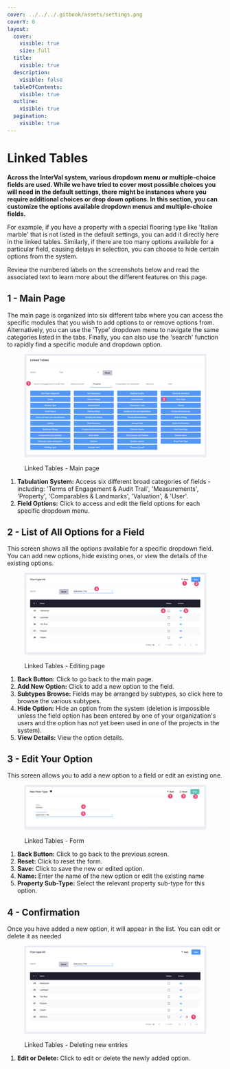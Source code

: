 ```yaml
---
cover: ../../../.gitbook/assets/settings.png
coverY: 0
layout:
  cover:
    visible: true
    size: full
  title:
    visible: true
  description:
    visible: false
  tableOfContents:
    visible: true
  outline:
    visible: true
  pagination:
    visible: true
---
```


# Linked Tables

**Across the InterVal system, various dropdown menu or multiple-choice fields are used. While we have tried to cover most possible choices you will need in the default settings, there might be instances where you require additional choices or drop down options. In this section, you can customize the options available dropdown menus and multiple-choice fields.**

For example, if you have a property with a special flooring type like 'Italian marble' that is not listed in the default settings, you can add it directly here in the linked tables. Similarly, if there are too many options available for a particular field, causing delays in selection, you can choose to hide certain options from the system.

Review the numbered labels on the screenshots below and read the associated text to learn more about the different features on this page.

## **1 - Main Page**

The main page is organized into six different tabs where you can access the specific modules that you wish to add options to or remove options from. Alternatively, you can use the 'Type' dropdown menu to navigate the same categories listed in the tabs. Finally, you can also use the 'search' function to rapidly find a specific module and dropdown option.

<figure><img src="../../../.gitbook/assets/Linked Tables - Main page" alt=""><figcaption><p>Linked Tables - Main page</p></figcaption></figure>

1. **Tabulation System:** Access six different broad categories of fields - including: 'Terms of Engagement & Audit Trail', 'Measurements', 'Property', 'Comparables & Landmarks', 'Valuation', & 'User'.
2. **Field Options:** Click to access and edit the field options for each specific dropdown menu.

## **2 - List of All Options for a Field**

This screen shows all the options available for a specific dropdown field. You can add new options, hide existing ones, or view the details of the existing options.

<figure><img src="../../../.gitbook/assets/Linked Tables - Editing page" alt=""><figcaption><p>Linked Tables - Editing page</p></figcaption></figure>

1. **Back Button:** Click to go back to the main page.
2. **Add New Option:** Click to add a new option to the field.
3. **Subtypes Browse:** Fields may be arranged by subtypes, so click here to browse the various subtypes.
4. **Hide Option:** Hide an option from the system (deletion is impossible unless the field option has been entered by one of your organization's users and the option has not yet been used in one of the projects in the system).
5. **View Details:** View the option details.

## **3 - Edit Your Option**

This screen allows you to add a new option to a field or edit an existing one.

<figure><img src="../../../.gitbook/assets/Linked Tables - Form" alt=""><figcaption><p>Linked Tables - Form</p></figcaption></figure>

1. **Back Button:** Click to go back to the previous screen.
2. **Reset:** Click to reset the form.
3. **Save:** Click to save the new or edited option.
4. **Name:** Enter the name of the new option or edit the existing name
5. **Property Sub-Type:** Select the relevant property sub-type for this option.

## **4 - Confirmation**

Once you have added a new option, it will appear in the list. You can edit or delete it as needed

<figure><img src="../../../.gitbook/assets/Linked Tables - Deleting new entries" alt=""><figcaption><p>Linked Tables - Deleting new entries</p></figcaption></figure>

1. **Edit or Delete:** Click to edit or delete the newly added option.
